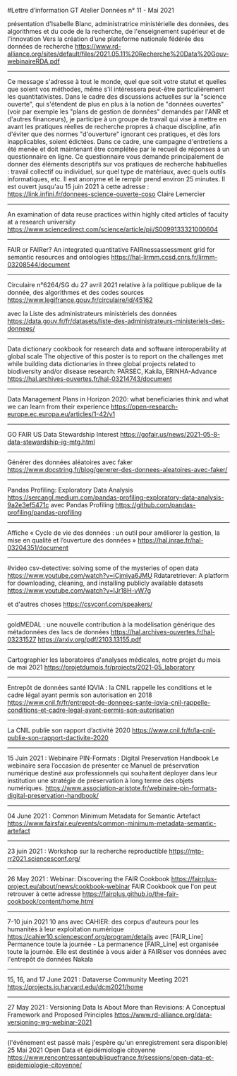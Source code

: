 #Lettre d’information GT Atelier Données n° 11 - Mai 2021

présentation d'Isabelle Blanc, administratrice ministérielle des données, des algorithmes et du code de la recherche, de l'enseignement supérieur et de l'innovation
Vers la création d’une plateforme nationale fédérée des données de recherche
https://www.rd-alliance.org/sites/default/files/2021.05.11%20Recherche%20Data%20Gouv-webinaireRDA.pdf

--------------------

Ce message s'adresse à tout le monde, quel que soit votre statut et quelles que soient vos méthodes, même s'il intéressera peut-être particulièrement les quantitativistes. Dans le cadre des discussions actuelles sur la "science ouverte", qui s'étendent de plus en plus à la notion de "données ouvertes" (voir par exemple les "plans de gestion de données" demandés par l'ANR et d'autres financeurs), je participe à un groupe de travail qui vise à mettre en avant les pratiques réelles de recherche propres à chaque discipline, afin d'éviter que des normes "d'ouverture" ignorant ces pratiques, et dès lors inapplicables, soient édictées.
Dans ce cadre, une campagne d'entretiens a été menée et doit maintenant être complétée par le recueil de réponses à un questionnaire en ligne. Ce questionnaire vous demande principalement de donner des éléments descriptifs sur vos pratiques de recherche habituelles : travail collectif ou individuel, sur quel type de matériaux, avec quels outils informatiques, etc. Il est anonyme et le remplir prend environ 25 minutes. Il est ouvert jusqu'au 15 juin 2021 à cette adresse : https://link.infini.fr/donnees-science-ouverte-coso
Claire Lemercier

--------------------

An examination of data reuse practices within highly cited articles of faculty at a research university
https://www.sciencedirect.com/science/article/pii/S0099133321000604

--------------------

FAIR or FAIRer? An integrated quantitative FAIRnessassessment grid for semantic resources and ontologies
https://hal-lirmm.ccsd.cnrs.fr/lirmm-03208544/document

--------------------

Circulaire n°6264/SG du 27 avril 2021 relative à la politique publique de la donnée, des algorithmes et des codes sources
https://www.legifrance.gouv.fr/circulaire/id/45162

avec la Liste des administrateurs ministériels des données
https://data.gouv.fr/fr/datasets/liste-des-administrateurs-ministeriels-des-donnees/

--------------------

Data dictionary cookbook for research data and software interoperability at global scale
The objective of this poster is to report on the challenges met while building data dictionaries in three global projects related to biodiversity and/or disease research: PARSEC, Kakila, ERINHA-Advance
https://hal.archives-ouvertes.fr/hal-03214743/document

--------------------

Data Management Plans in Horizon 2020: what beneficiaries think and what we can learn from their experience
https://open-research-europe.ec.europa.eu/articles/1-42/v1

--------------------

GO FAIR US Data Stewardship Interest
https://gofair.us/news/2021-05-8-data-stewardship-ig-mtg.html

--------------------

Générer des données aléatoires avec faker
https://www.docstring.fr/blog/generer-des-donnees-aleatoires-avec-faker/

--------------------

Pandas Profiling: Exploratory Data Analysis
https://sercangl.medium.com/pandas-profiling-exploratory-data-analysis-9a2e3ef5471c
avec Pandas Profiling https://github.com/pandas-profiling/pandas-profiling

--------------------

Affiche « Cycle de vie des données : un outil pour améliorer la gestion, la mise en qualité et l’ouverture des données »
https://hal.inrae.fr/hal-03204351/document

--------------------

#video
csv-detective: solving some of the mysteries of open data
https://www.youtube.com/watch?v=iCjmiya6JMU
Rdataretriever: A platform for downloading, cleaning, and installing publicly available datasets
https://www.youtube.com/watch?v=lJr18H-vW7g

et d'autres choses https://csvconf.com/speakers/

--------------------

goldMEDAL : une nouvelle contribution à la modélisation générique des métadonnées des lacs de données
https://hal.archives-ouvertes.fr/hal-03231527
https://arxiv.org/pdf/2103.13155.pdf

--------------------

Cartographier les laboratoires d'analyses médicales, notre projet du mois de mai 2021
https://projetdumois.fr/projects/2021-05_laboratory

--------------------

Entrepôt de données santé IQVIA : la CNIL rappelle les conditions et le cadre légal ayant permis son autorisation en 2018
https://www.cnil.fr/fr/entrepot-de-donnees-sante-iqvia-cnil-rappelle-conditions-et-cadre-legal-ayant-permis-son-autorisation

--------------------

La CNIL publie son rapport d’activité 2020
https://www.cnil.fr/fr/la-cnil-publie-son-rapport-dactivite-2020

--------------------

15 Juin 2021 : Webinaire PIN-Formats : Digital Preservation Handbook
Le webinaire sera l’occasion de présenter ce Manuel de préservation numérique destiné aux professionnels qui souhaitent déployer dans leur institution une stratégie de préservation à long terme des objets numériques.
https://www.association-aristote.fr/webinaire-pin-formats-digital-preservation-handbook/

--------------------

04 June 2021 : Common Minimum Metadata for Semantic Artefact
https://www.fairsfair.eu/events/common-minimum-metadata-semantic-artefact

--------------------

23 juin 2021 : Workshop sur la recherche reproductible
https://mtp-rr2021.sciencesconf.org/

--------------------

26 May 2021 : Webinar: Discovering the FAIR Cookbook
https://fairplus-project.eu/about/news/cookbook-webinar
FAIR Cookbook que l'on peut retrouver à cette adresse https://fairplus.github.io/the-fair-cookbook/content/home.html

--------------------

7-10 juin 2021 10 ans avec CAHIER: des corpus d'auteurs pour les humanités à leur exploitation numérique
https://cahier10.sciencesconf.org/program/details
avec [FAIR_Line] Permanence toute la journée - La permanence [FAIR_Line] est organisée toute la journée. Elle est destinée à vous aider à FAIRiser vos données avec l'entrepôt de données Nakala

--------------------

15, 16, and 17 June 2021 : Dataverse Community Meeting 2021
https://projects.iq.harvard.edu/dcm2021/home

--------------------

27 May 2021 : Versioning Data Is About More than Revisions: A Conceptual Framework and Proposed Principles
https://www.rd-alliance.org/data-versioning-wg-webinar-2021

--------------------

(l'événement est passé mais j'espère qu'un enregistrement sera disponible)
25 Mai 2021 Open Data et épidémiologie citoyenne
https://www.rencontressantepubliquefrance.fr/sessions/open-data-et-epidemiologie-citoyenne/
